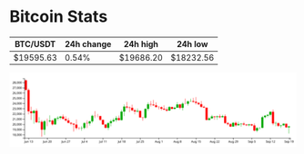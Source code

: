 # Bitcoin Stats

BTC/USDT|24h change|24h high|24h low|
|---|---|---|---|
|$19595.63|0.54%|$19686.20|$18232.56|

<img src="./chart.svg">
